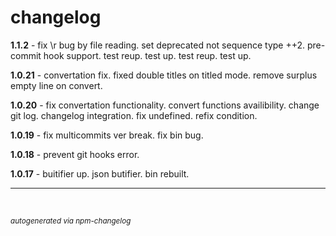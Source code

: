 # changelog

**1.1.2** - fix \r bug by file reading. set deprecated not sequence type ++2. pre-commit hook support. test reup. test up. test reup. test up. 

**1.0.21** - convertation fix. fixed double titles on titled mode. remove surplus empty line on convert. 

**1.0.20** - fix convertation functionality. convert functions availibility. change git log. changelog integration. fix undefined. refix condition. 

**1.0.19** - fix multicommits ver break. fix bin bug. 

**1.0.18** - prevent git hooks error. 

**1.0.17** - buitifier up. json butifier. bin rebuilt. 

--------
<br/>

<sup>*autogenerated via npm-changelog*</sup>